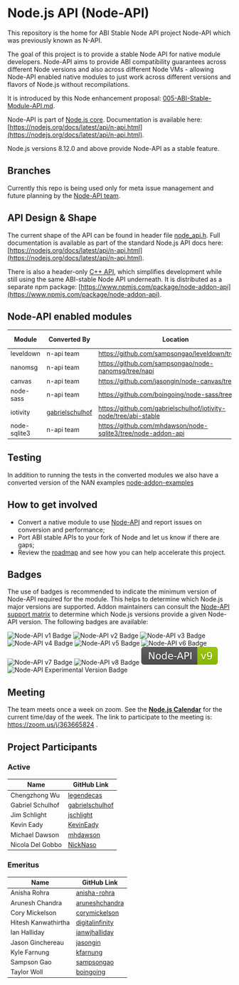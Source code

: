 # Node.js API (Node-API)
This repository is the home for ABI Stable Node API project Node-API which was previously known as N-API.

The goal of this project is to provide a stable Node API for native
module developers. Node-API aims to provide ABI compatibility guarantees
across different Node versions and also across different Node
VMs - allowing Node-API enabled native modules to just work
across different versions and flavors of Node.js without recompilations.

It is introduced by this Node enhancement proposal:
[005-ABI-Stable-Module-API.md](https://github.com/nodejs/node-eps/blob/master/005-ABI-Stable-Module-API.md).

Node-API is part of [Node.js core](http://github.com/nodejs/node). Documentation is available here:
[https://nodejs.org/docs/latest/api/n-api.html](https://nodejs.org/docs/latest/api/n-api.html).

Node.js versions 8.12.0 and above provide Node-API as a stable feature.

## Branches

Currently this repo is being used only for meta issue management and
future planning by the [Node-API team](https://github.com/orgs/nodejs/teams/node-api). 

## API Design & Shape

The current shape of the API can be found in header file
[node_api.h](https://github.com/nodejs/node/blob/master/src/node_api.h).
Full documentation is available as part of the standard Node.js API docs here:
[https://nodejs.org/docs/latest/api/n-api.html](https://nodejs.org/docs/latest/api/n-api.html).

There is also a header-only [C++ API](https://github.com/nodejs/node-addon-api), which
simplifies development while still using the same ABI-stable Node API underneath.
It is distributed as a separate npm package: [https://www.npmjs.com/package/node-addon-api](https://www.npmjs.com/package/node-addon-api).

## Node-API enabled modules

|Module|Converted By|Location|Conversion Status|Performance Assessment|
|------|------------|--------|---|-----------|
|leveldown| n-api team | https://github.com/sampsongao/leveldown/tree/napi | Completed | [#55](https://github.com/nodejs/abi-stable-node/issues/55) |
|nanomsg| n-api team | https://github.com/sampsongao/node-nanomsg/tree/napi| Completed | [#57](https://github.com/nodejs/abi-stable-node/issues/57)|
|canvas| n-api team | https://github.com/jasongin/node-canvas/tree/napi | Completed | [#77](https://github.com/nodejs/abi-stable-node/issues/77)|
|node-sass| n-api team | https://github.com/boingoing/node-sass/tree/napi | Completed | [#82](https://github.com/nodejs/abi-stable-node/issues/82)|
|iotivity|[gabrielschulhof](https://github.com/gabrielschulhof) | https://github.com/gabrielschulhof/iotivity-node/tree/abi-stable | Completed |N/A|
|node-sqlite3 |n-api team | https://github.com/mhdawson/node-sqlite3/tree/node-addon-api | Completed | |

## Testing

In addition to running the tests in the converted modules we also have a converted version of the NAN examples
  [node-addon-examples](https://github.com/nodejs/node-addon-examples)

## How to get involved
* Convert a native module to use [Node-API](https://github.com/nodejs/abi-stable-node/blob/api-prototype-8.x/src/node_api.h) and report issues on conversion and performance;
* Port ABI stable APIs to your fork of Node and let us know if there are gaps;
* Review the [roadmap](https://github.com/nodejs/abi-stable-node/milestones) and see how you
can help accelerate this project.

## Badges

The use of badges is recommended to indicate the minimum version of Node-API
required for the module. This helps to determine which Node.js major versions
are supported. Addon maintainers can consult the [Node-API support matrix][] to
determine which Node.js versions provide a given Node-API version. The following
badges are available:

![Node-API v1 Badge](assets/Node-API%20v1%20Badge.svg)
![Node-API v2 Badge](assets/Node-API%20v2%20Badge.svg)
![Node-API v3 Badge](assets/Node-API%20v3%20Badge.svg)
![Node-API v4 Badge](assets/Node-API%20v4%20Badge.svg)
![Node-API v5 Badge](assets/Node-API%20v5%20Badge.svg)
![Node-API v6 Badge](assets/Node-API%20v6%20Badge.svg)
![Node-API v7 Badge](assets/Node-API%20v7%20Badge.svg)
![Node-API v8 Badge](assets/Node-API%20v8%20Badge.svg)
![Node-API v9 Badge](assets/Node-API%20v9%20Badge.svg)
![Node-API Experimental Version Badge](assets/Node-API%20Experimental%20Version%20Badge.svg)

## Meeting

The team meets once a week on zoom. See the **[Node.js Calendar](https://calendar.google.com/calendar/embed?src=nodejs.org_nr77ama8p7d7f9ajrpnu506c98%40group.calendar.google.com)** for the current time/day of the week.
The link to participate to the meeting is:  https://zoom.us/j/363665824 .

## Project Participants

### Active

| Name                | GitHub Link                                           |
| ----                | -----------                                           |
| Chengzhong Wu       | [legendecas](https://github.com/legendecas)           |
| Gabriel Schulhof    | [gabrielschulhof](https://github.com/gabrielschulhof) |
| Jim Schlight        | [jschlight](https://github.com/jschlight)             |
| Kevin Eady          | [KevinEady](https://github.com/KevinEady)             |
| Michael Dawson      | [mhdawson](https://github.com/mhdawson)               |
| Nicola Del Gobbo    | [NickNaso](https://github.com/NickNaso)               |

### Emeritus
| Name                | GitHub Link                                           |
| ----                | -----------                                           |
| Anisha Rohra        | [anisha-rohra](https://github.com/anisha-rohra)       |
| Arunesh Chandra     | [aruneshchandra](https://github.com/aruneshchandra)   |
| Cory Mickelson      | [corymickelson](https://github.com/corymickelson)     |
| Hitesh Kanwathirtha | [digitalinfinity](https://github.com/digitalinfinity) |
| Ian Halliday        | [ianwjhalliday](https://github.com/ianwjhalliday)     |
| Jason Ginchereau    | [jasongin](https://github.com/jasongin)               |
| Kyle Farnung        | [kfarnung](https://github.com/kfarnung)               |
| Sampson Gao         | [sampsongao](https://github.com/sampsongao)           |
| Taylor Woll         | [boingoing](https://github.com/boingoing)             |

[Node-API support matrix]: https://nodejs.org/dist/latest/docs/api/n-api.html#n_api_node_api_version_matrix
